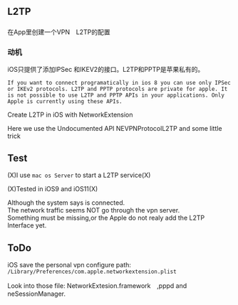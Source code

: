 ## L2TP

###
在App里创建一个VPN　L2TP的配置

### 动机 　

iOS只提供了添加IPSec 和IKEV2的接口。L2TP和PPTP是苹果私有的。

```
If you want to connect programatically in ios 8 you can use only IPSec or IKEv2 protocols. L2TP and PPTP protocols are private for apple. It is not possible to use L2TP and PPTP APIs in your applications. Only Apple is currently using these APIs.
```


Create L2TP in iOS with NetworkExtension

Here we use the Undocumented API NEVPNProtocolL2TP and some little trick

## Test

(X)I use `mac os Server` to start a L2TP service(X)

(X)Tested in iOS9 and iOS11(X)

Although the system says is connected.  
The network traffic seems NOT go through the vpn server.  
Something must be missing,or the Apple do not realy add the L2TP Interface yet. 



## ToDo

iOS save the personal vpn configure path: 
`/Library/Preferences/com.apple.networkextension.plist`

Look into those file:
NetworkExtesion.framework　,pppd and neSessionManager.
